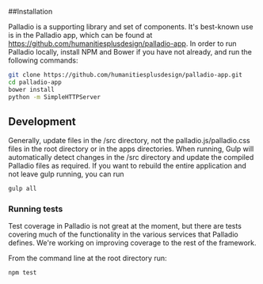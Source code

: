 ##Installation

Palladio is a supporting library and set of components. It's best-known use is in the Palladio app, which can be found at https://github.com/humanitiesplusdesign/palladio-app. In order to run Palladio locally, install NPM and Bower if you have not already, and run the following commands:

```sh
git clone https://github.com/humanitiesplusdesign/palladio-app.git
cd palladio-app
bower install
python -m SimpleHTTPServer
```

## Development

Generally, update files in the /src directory, not the palladio.js/palladio.css files in the root directory or in the apps directories. When running, Gulp will automatically detect changes in the /src directory and update the compiled Palladio files as required. If you want to rebuild the entire application and not leave gulp running, you can run

``` sh
gulp all
```

### Running tests

Test coverage in Palladio is not great at the moment, but there are tests covering much of the functionality in the various services that Palladio defines. We're working on improving coverage to the rest of the framework.

From the command line at the root directory run:

``` sh
npm test
```